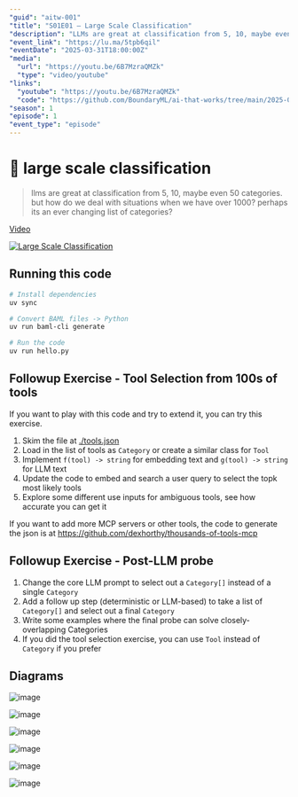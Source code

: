 ```yaml
---
"guid": "aitw-001"
"title": "S01E01 – Large Scale Classification"
"description": "LLMs are great at classification from 5, 10, maybe even 50 categories. But how do we deal with situations when we have over 1000? Perhaps it's an ever changing list of categories?"
"event_link": "https://lu.ma/5tpb6qil"
"eventDate": "2025-03-31T18:00:00Z"
"media":
  "url": "https://youtu.be/6B7MzraQMZk"
  "type": "video/youtube"
"links":
  "youtube": "https://youtu.be/6B7MzraQMZk"
  "code": "https://github.com/BoundaryML/ai-that-works/tree/main/2025-03-31-large-scale-classification"
"season": 1
"episode": 1
"event_type": "episode"
---
```


# 🦄 large scale classification

> ​llms are great at classification from 5, 10, maybe even 50 categories. but how do we deal with situations when we have over 1000? perhaps its an ever changing list of categories?

[Video](https://youtu.be/6B7MzraQMZk)

[![Large Scale Classification](https://img.youtube.com/vi/6B7MzraQMZk/0.jpg)](https://www.youtube.com/watch?v=6B7MzraQMZk)


## Running this code

```bash
# Install dependencies
uv sync
```

```bash
# Convert BAML files -> Python
uv run baml-cli generate
```

```bash
# Run the code
uv run hello.py
```

## Followup Exercise - Tool Selection from 100s of tools

If you want to play with this code and try to extend it, you can try this exercise.

1. Skim the file at [./tools.json](./tools.json)
2. Load in the list of tools as `Category` or create a similar class for `Tool`
3. Implement `f(tool) -> string` for embedding text and `g(tool) -> string` for LLM text 
4. Update the code to embed and search a user query to select the topk most likely tools
5. Explore some different use inputs for ambiguous tools, see how accurate you can get it

If you want to add more MCP servers or other tools, the code to generate the json is at https://github.com/dexhorthy/thousands-of-tools-mcp

## Followup Exercise - Post-LLM probe

1. Change the core LLM prompt to select out a `Category[]` instead of a single `Category`
2. Add a follow up step (deterministic or LLM-based) to take a list of `Category[]` and select out a final `Category`
3. Write some examples where the final probe can solve closely-overlapping Categories
4. If you did the tool selection exercise, you can use `Tool` instead of `Category` if you prefer


## Diagrams

![image](https://github.com/user-attachments/assets/233eca5d-07a9-4238-a812-bae538dc7b78)

![image](https://github.com/user-attachments/assets/02b775f1-50a2-424f-934a-14982e5025a4)

![image](https://github.com/user-attachments/assets/abe0e587-360f-4d06-8973-cd91a8e4ea0d)

![image](https://github.com/user-attachments/assets/c13795d4-1ada-40a3-9d11-5912dbd3a787)

![image](https://github.com/user-attachments/assets/3dfa6815-c7b0-46cb-b02c-189e51c016c4)

![image](https://github.com/user-attachments/assets/6cb9c541-ba25-478b-8244-62b4114acb97)
